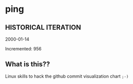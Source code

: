 # ping

## HISTORICAL ITERATION
2000-01-14

Incremented: 956

## What is this?? 
Linux skills to hack the github commit visualization chart `;-)`
